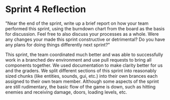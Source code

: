 # Sprint 4 Reflection
"Near the end of the sprint, write up a brief report on how your team performed this sprint, using the burndown chart from the board as the basis for discussion. Feel free to also discuss your processes as a whole. Were any changes your made this sprint constructive or detrimental? Do you have any plans for doing things differently next sprint?"

This sprint, the team coordinated much better and was able to successfully work in a branched dev environment and use pull requests to bring all components together. We used documentation to make clarity better for us and the graders. We split different sections of this sprint into reasonably sized chunks (like entities, sounds, gui, etc.) into their own brances each assigned to their own team member. Although some aspects of the sprint are still rudimentary, the basic flow of the game is down, such as hitting enemies and receiving damage, doors, loading levels, etc.

